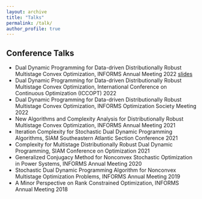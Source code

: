 ```yaml
---
layout: archive
title: "Talks"
permalink: /talk/
author_profile: true
---
```



## Conference Talks
* Dual Dynamic Programming for Data-driven Distributionally Robust Multistage Convex Optimization, INFORMS Annual Meeting 2022 [slides](files/INFORMS2022_shixuan.pdf)
* Dual Dynamic Programming for Data-driven Distributionally Robust Multistage Convex Optimization, International Conference on Continuous Optimization (ICCOPT) 2022
* Dual Dynamic Programming for Data-driven Distributionally Robust Multistage Convex Optimization, INFORMS Optimization Society Meeting 2022
* New Algorithms and Complexity Analysis for Distributionally Robust Multistage Convex Optimization, INFORMS Annual Meeting 2021
* Iteration Complexity for Stochastic Dual Dynamic Programming Algorithms, SIAM Southeastern Atlantic Section Conference 2021
* Complexity for Multistage Distributionally Robust Dual Dynamic Programming, SIAM Conference on Optimization 2021
* Generalized Conjugacy Method for Nonconvex Stochastic Optimization in Power Systems, INFORMS Annual Meeting 2020
* Stochastic Dual Dynamic Programming Algorithm for Nonconvex Multistage Optimization Problems, INFORMS Annual Meeting 2019
* A Minor Perspective on Rank Constrained Optimization, INFORMS Annual Meeting 2018

